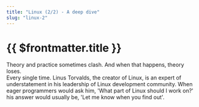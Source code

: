 ```yaml
---
title: "Linux (2/2) - A deep dive"
slug: "linux-2"
---
```


<h1>{{ $frontmatter.title }}</h1>

<Quote author="Linus Torvalds">Theory and practice sometimes clash. And when that happens, theory loses.<br>Every single time.</Quote>
<Quote author="Dan Woods">Linus Torvalds, the creator of Linux, is an expert of understatement in his leadership of Linux development community. When eager programmers would ask him, 'What part of Linux should I work on?' his answer would usually be, 'Let me know when you find out'.</Quote>

<!-- Ref part 1 -->

<!-- Linux is a kernel that is an abstraction layer over the hardware providing a common interface to the user-space applications. -->
<!-- A linux in itself is just a kernel *(knows how to use hardware, but doesn't know what to do)*. A linux distro is what makes linux an Operating System -->
<!--
Because it runs from high-end servers to desktops and all the way to embedded platforms like raspberry-pi, there are numerous install methods available listed on particular distro's docs/wiki.

Mainly you'll find these three options:

* **iso:** Go-to option for desktop-linux (allows you to test linux without installing, and assist you in the installing process).
* **tar:** For manually format disk drive, direct extract and finish install (scriptable, good for servers).
* **chroot:** Similar to tar method, but can use internet.
-->

<!-- ## Design Principles (UnixPhilosophy) -->
<!-- ## Imp groups (XDG/FreeDesktop) -->
<!-- ## UEFI/FileSystems/Startup (article ref) -->
<!-- ## BaseDistros / (tldr)lfs - should you try it? -->
